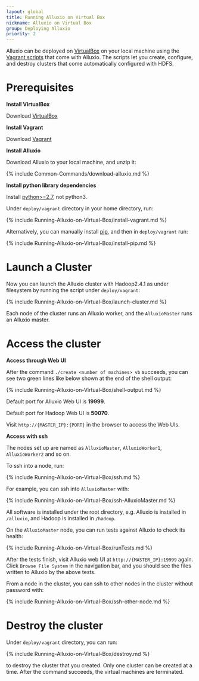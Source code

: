 ```yaml
---
layout: global
title: Running Alluxio on Virtual Box
nickname: Alluxio on Virtual Box
group: Deploying Alluxio
priority: 2
---
```


Alluxio can be deployed on [VirtualBox](https://www.virtualbox.org/) on your local machine
using the [Vagrant scripts](https://github.com/alluxio/alluxio/tree/master/deploy/vagrant)
that come with Alluxio. The scripts let you create, configure, and destroy clusters that come
automatically configured with HDFS.

# Prerequisites

**Install VirtualBox**

Download [VirtualBox](https://www.virtualbox.org/wiki/Downloads)

**Install Vagrant**

Download [Vagrant](https://www.vagrantup.com/downloads.html)

**Install Alluxio**

Download Alluxio to your local machine, and unzip it:

{% include Common-Commands/download-alluxio.md %}

**Install python library dependencies**

Install [python>=2.7](https://www.python.org/), not python3.

Under `deploy/vagrant` directory in your home directory, run:

{% include Running-Alluxio-on-Virtual-Box/install-vagrant.md %}

Alternatively, you can manually install [pip](https://pip.pypa.io/en/latest/installing/), and then
in `deploy/vagrant` run:

{% include Running-Alluxio-on-Virtual-Box/install-pip.md %}

# Launch a Cluster

Now you can launch the Alluxio cluster with Hadoop2.4.1 as under filesystem by running the script
under `deploy/vagrant`:

{% include Running-Alluxio-on-Virtual-Box/launch-cluster.md %}

Each node of the cluster runs an Alluxio worker, and the `AlluxioMaster` runs an Alluxio master.

# Access the cluster

**Access through Web UI**

After the command `./create <number of machines> vb` succeeds, you can see two green lines like
below shown at the end of the shell output:

{% include Running-Alluxio-on-Virtual-Box/shell-output.md %}

Default port for Alluxio Web UI is **19999**.

Default port for Hadoop Web UI is **50070**.

Visit `http://{MASTER_IP}:{PORT}` in the browser to access the Web UIs.

**Access with ssh**

The nodes set up are named as `AlluxioMaster`, `AlluxioWorker1`, `AlluxioWorker2` and so on.

To ssh into a node, run:

{% include Running-Alluxio-on-Virtual-Box/ssh.md %}

For example, you can ssh into `AlluxioMaster` with:

{% include Running-Alluxio-on-Virtual-Box/ssh-AlluxioMaster.md %}

All software is installed under the root directory, e.g. Alluxio is installed in `/alluxio`,
and Hadoop is installed in `/hadoop`.

On the `AlluxioMaster` node, you can run tests against Alluxio to check its health:

{% include Running-Alluxio-on-Virtual-Box/runTests.md %}

After the tests finish, visit Alluxio web UI at `http://{MASTER_IP}:19999` again. Click `Browse
File System` in the navigation bar, and you should see the files written to Alluxio by the above
tests.

From a node in the cluster, you can ssh to other nodes in the cluster without password with:

{% include Running-Alluxio-on-Virtual-Box/ssh-other-node.md %}

# Destroy the cluster

Under `deploy/vagrant` directory, you can run:

{% include Running-Alluxio-on-Virtual-Box/destroy.md %}

to destroy the cluster that you created. Only one cluster can be created at a time. After the
command succeeds, the virtual machines are terminated.
